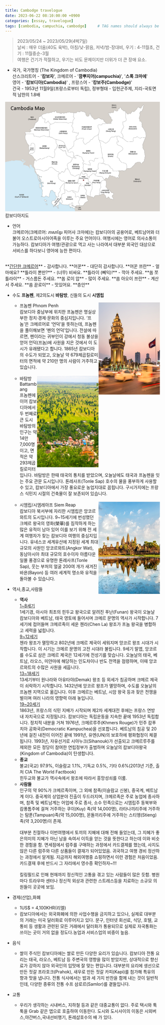 ```yaml
---
title: Cambodge travelogue 
date: 2023-06-22 08:10:00:00 +0900
categories: [essay, travelogue]
tags: [cambodia, campuchia, cambodge]     # TAG names should always be lowercase
--- 
```


> 2023/05/24 ~ 2023/05/29(4박7일)
<br> 날씨 : 매우 더움(40도 육박), 아침/낮-맑음, 저녁/밤-장대비, 우기 : 4-11월초,  건기 : 11월중순-3월
<br> 여행은 건기가 적절하고, 우기는 비도 문제이지만 더위가 더 큰 장애 요소.

+ 국가, 국가명칭 (The Kingdom of Cambodia)
<br> 산스크리트어 - '**캄보자**', 크메르어 - '**깜뿌지어(campuchia)**', '**스록 크마에**'
<br> 영어 - '**캄보디아(Cambodia)**' , 프랑스어 - '**캉보주(Cambodge)**'
<br> 건국 - 1953년 11월9일(프랑스로부터 독립), 정부형태 - 입헌군주제, 지리-국토면적 남한의 1.8배
<figure style="margin-left: auto; margin-right: auto; display: block;">
    <img src="/assets/img/cambodiamap.jpg" >
    <figcaption>캄보디아지도</figcaption>
</figure>

+ 언어
<br> 크메르어(크메르어: ភាសាខ្មែរ 피어사 크마에)는 캄보디아의 공용어로, 베트남어와 더불어 오스트로아시아어족을 이루는 주요 언어이다. 여행시에는 영어로 의사소통이 가능하다. 캄보디아가 여행/관광으로 먹고 사는 나라여서 대부분 외국인 대상으로 서비스를 하다보니 영어에 능한 편이다.
<br> 
    **<U>간단한 크메르어</U>**
    -  감사합니다. **어꾼**
    -  대단히 감사합니다. **어꾼 쯔란**
    -  얼마에요? **틀라이 뽄만?**
    -  (너무) 비싸요. **틀라이 (뻬익)!**
    -  깍아 주세요. **쏨 쪼 틀라이**
    -  거스름돈 주세요. **쏨 로이 압**
    -  많이 주세요. **쏨 아오이 쯔란**
    -  계산서 주세요. **쏨 끋로이**
    -  맛있어요. **층안**

+ 수도 **프놈펜**, 제2의도시 **바탐방**, 신들의 도시 **시엠립** <br>
    -   <div style="float: right">
            <img src="/assets/img/phnompenh.PNG"  alt="Phnom Penh" height="300" width="200">
        </div>
        <div>
        프놈펜 Phnom Penh
        <br> 캄보디아 중남부에 위치한 프놈펜은 명실상부한 정치·경제·문화의 중심지입니다. ‘프놈’은 크메르어로 ‘언덕’을 뜻하는데, 프놈펜을 풀이해보면 ‘펜의 언덕’입니다. 전설에 따르면, 펜이라는 귀부인이 강에서 청동 불상을 얻어 언덕(프놈)에 사원을 지은 것에서 이 도시가 유래됐다고 합니다. 1865년 캄보디아의 수도가 되었고, 오늘날 약 679제곱킬로미터의 면적에 약 210만 명의 사람이 거주하고 있습니다.
        </div> <br>
    -   <div style="float: right">
            <img src="/assets/img/batam.PNG" alt="Battambang" height="300" width="200">
        </div>
        <div>
        바탐방 Battambang
        <br> 프놈펜에 이어 캄보디아에서 두 번째로 큰 도시 바탐방의 인구는 약 14만7,000명이고, 면적은 약 293제곱킬로미터입니다. 바탐방은 한때 태국의 통치를 받았으며, 오늘날에도 태국과 프놈펜을 잇는 주요 관문 도시입니다. 톤레사프(Tonle Sap) 호수의 물을 풍부하게 사용할 수 있고, 캄보디아에서 가장 풍요로운 농업지대로 꼽힙니다. 구시가지에는 프랑스 식민지 시절의 건축물이 잘 보존되어 있습니다.
        </div><br>
    -   <div style="float: right">
            <img src="/assets/img/siemreap.PNG"  alt="Siem Reap" height="300" width="200">
        </div>
        <div>
        시엠립/시엠레아프 Siem Reap
        <br> 캄보디아 북서부에 자리한 시엠립은 앙코르와트의 도시입니다. 9~15세기에 번성했던 크메르 왕국의 영화(榮華)를 짐작하게 하는 많은 유적이 남아 있어 이를 보기 위해 전 세계 여행자가 찾는 캄보디아 여행의 중심지입니다. 유네스코 세계유산에 지정된 세계 최대 규모의 사원인 앙코르와트(Angkor Wat), 동남아시아 최대 규모의 호수이자 아름다운 일몰 풍경으로 유명한 톤레사프(Tonle Sap), 웃는 부처의 얼굴 200여 개가 새겨진 바욘(Bayon) 등 여러 세계적 명소와 유적을 돌아볼 수 있습니다.
        </div>

+ 역사,종교,사람들
    -  **역사** <br><U>1~8세기</U><br>
    1세기경, 아시아 최초의 힌두교 왕국으로 알려진 푸난(Funan) 왕국이 오늘날 캄보디아와 베트남, 태국 영토에 들어서며 크메르 문명의 역사가 시작합니다. 7세기에 접어들며 크메르족이 세운 첸라(Chen La) 왕조가 프놈 왕국을 병합하고 세력을 넓힙니다. <br><U>9~12세기</U><br>
    첸라 왕조가 멸망하고 802년에 크메르 제국이 세워지며 앙코르 왕조 시대가 시작합니다. 이 시기는 크메르 문명의 고전 시대라 불립니다. 9세기 말엽, 앙코르를 수도로 삼은 크메르 제국은 12세기에 전성기를 맞습니다. 오늘날의 태국, 베트남, 라오스, 미얀마에 해당하는 인도차이나 반도 전역을 점령하며, 이때 앙코르와트의 수많은 사원을 세웁니다.<br><U>13~18세기</U><br>
    13세기부터 원나라와 아유타야(Demak) 왕조 등 외세가 침공하며 크메르 제국이 쇠락하기 시작합니다. 1432년에 앙코르 왕조가 멸망하며, 수도를 오늘날의 프놈펜 지역으로 옮깁니다. 이후 크메르는 베트남, 시암 왕국 등과 잦은 전쟁을 벌이며 여러 나라의 영향력 아래 놓입니다.
    <br><U>19~20세기</U><br>
    1863년, 프랑스의 식민 지배가 시작되며 제2차 세계대전 후에는 프랑스 연방 내 자치국으로 지정됩니다. 캄보디아는 독립운동을 지속한 끝에 1953년 독립합니다. 정치적 내분을 거쳐 1976년, 크메르루주(Khmers Rouge)가 민주 캄푸치아 공화국(Democratic Kampuchea)을 선포합니다. 베트남의 침공 및 20년에 걸친 내전이 이어진 끝에 1991년, 유엔(UN)의 보호하에 평화협정이 체결됩니다. 1993년, 자유선거로 시아누크(Sihanouk)가 선출되고 크메르루주를 제외한 모든 정당이 참여한 연립정부가 출범하며 오늘날의 캄보디아왕국(Kingdom of Cambodia)이 탄생합니다.
    -  **종교** <br> 불교(국교) 97.9%, 이슬람교 1.1%, 기독교 0.5%, 기타 0.6%(2013년 기준, 출처 CIA The World Factbook) <br> 힌두교와 불교가 역사속에서 왕조에 따라서 흥망성쇠를 이룸. 
    -  **사람들** <br> 인구의 약 90%가 크메르족이며, 그 외에 참족(이슬람교 신봉), 중국계, 베트남계 이다. 중국계의 상업분야 진출이 두드러지며, 크메르족은 주로 농업에 종사하며, 참족 및 베트남계는 어업에 주로 종사, 소수 민족으로는 시엠립주 동북부와 캄퐁톰주에 걸쳐 거주하는 쿠이(Kuy) 족(약 14,000명), 라타나끼리주에 거주하는 탐푼(Tampuan)족(약 15,000명), 몬돌끼리주에 거주하는 스티엥(Stieng)족(약 3,200명)이 존재. <br><br> 대부분 친절하나 이번여행에서 토끼의 지혜에 대해 전해 들었는데, 그 지혜가 좋은의미의 지혜가 아닌 남을 속여서 이득을 얻는 것을 뜻한다고 하는데 이와 비슷한 경험을 함. 면세점에서 럼주를 구매하는 과정에서 카드결제를 했는데, 사지도 않은 다른 럼주와 다른 상품들이 결재가 되어있었음. 귀국하고 여행 경비 정산하는 과정에서 알게됨. 지금까지 해외여행중 쇼핑하면서 이런 경험은 처음이었음. 카드결재 후에 반드시 그 자리에서 영수증 확인하자~!!! <br><br>킬링필드로 인해 현재까지 정신적인 고통을 겪고 있는 사람들이 많은 듯함. 병원마다 트라우마 센터나 정신적 외상과 관련한 스트레스등을 치료하는 소규모 의원들이 곳곳에 보임.<br>

+ 경제(산업),화폐
    -  1US$ = 4,100KHR(리엘)
    -  캄보디아에서는 외국화폐에 의한 사업수행을 금지하고 있으나, 실제로 대부분의 거래는 미국 달러화로 이루어지고 있다. 문구, 인터넷 회선료, 식당, 호텔, 교통비 등 생활과 관련된 모든 거래에서 달러화가 통용되므로 실제로 자국통화는 쓰이는 곳이 거의 없을 정도다.농업과 서비스업의 비중이 높음.<br>

+ 음식
    -  쌀이 주식인 캄보디아에는 쌀로 만든 다양한 요리가 있습니다. 캄보디아 전통 요리는 태국, 라오스, 베트남 등 주변국의 영향을 많이 받았지만, 상대적으로 향신료가 강하지 않아 외국인의 입맛에 잘 맞는 편입니다. 대부분의 요리에 생선으로 만든 젓갈 프라호크(Prahok), 새우로 만든 젓갈 카피(Kapi)를 첨가해 특유의 향과 맛을 냅니다. 전통 식사에서는 밥과 세 가지 반찬을 함께 내는 것이 일반적인데, 다양한 종류의 전통 수프 삼로르(Samlor)를 곁들입니다.<br>

+ 교통
    -  우리가 생각하는 시내버스, 지하철 등과 같은 대중교통이 없다. 주로 택시와 툭툭을 Grab 같은 앱으로 호출하여 이동한다.
    도시와 도시사이의 이동은 시외버스,야간버스,국내선비행기, 톤레샵호수의 배 가 있다.